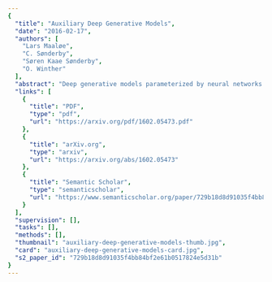 ```yaml
---
{
  "title": "Auxiliary Deep Generative Models",
  "date": "2016-02-17",
  "authors": [
    "Lars Maaløe",
    "C. Sønderby",
    "Søren Kaae Sønderby",
    "O. Winther"
  ],
  "abstract": "Deep generative models parameterized by neural networks have recently achieved state-of-the-art performance in unsupervised and semi-supervised learning. We extend deep generative models with auxiliary variables which improves the variational approximation. The auxiliary variables leave the generative model unchanged but make the variational distribution more expressive. Inspired by the structure of the auxiliary variable we also propose a model with two stochastic layers and skip connections. Our findings suggest that more expressive and properly specified deep generative models converge faster with better results. We show state-of-the-art performance within semi-supervised learning on MNIST, SVHN and NORB datasets.",
  "links": [
    {
      "title": "PDF",
      "type": "pdf",
      "url": "https://arxiv.org/pdf/1602.05473.pdf"
    },
    {
      "title": "arXiv.org",
      "type": "arxiv",
      "url": "https://arxiv.org/abs/1602.05473"
    },
    {
      "title": "Semantic Scholar",
      "type": "semanticscholar",
      "url": "https://www.semanticscholar.org/paper/729b18d8d91035f4bb84bf2e61b0517824e5d31b"
    }
  ],
  "supervision": [],
  "tasks": [],
  "methods": [],
  "thumbnail": "auxiliary-deep-generative-models-thumb.jpg",
  "card": "auxiliary-deep-generative-models-card.jpg",
  "s2_paper_id": "729b18d8d91035f4bb84bf2e61b0517824e5d31b"
}
---
```


